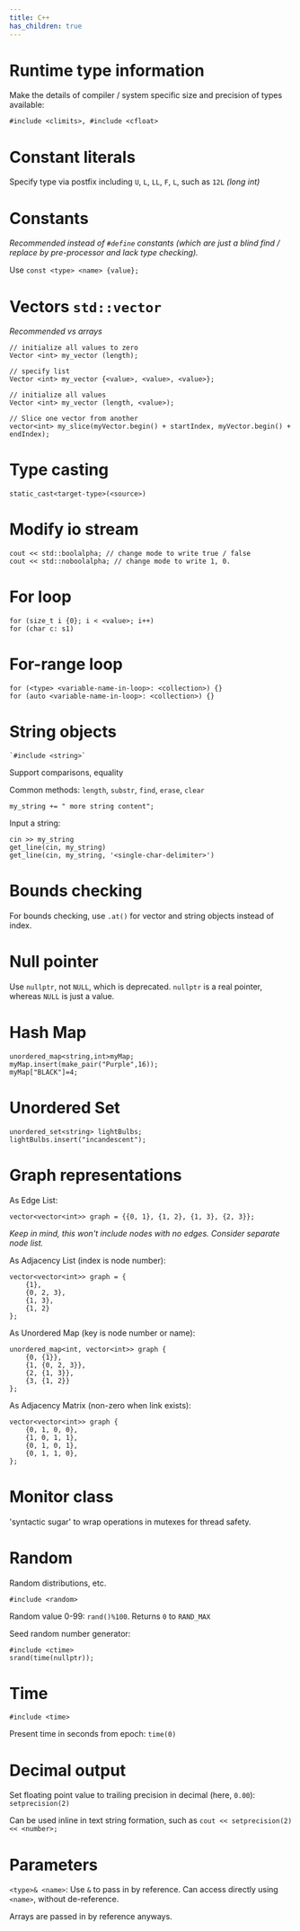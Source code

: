 ```yaml
---
title: C++
has_children: true
---
```


# Runtime type information
Make the details of compiler / system specific size and precision of types available: 

	#include <climits>, #include <cfloat>

# Constant literals
Specify type via postfix including `U`, `L`, `LL`, `F`, `L`, such as `12L` _(long int)_

# Constants

_Recommended instead of `#define` constants (which are just a blind find / replace by pre-processor and lack type checking)._

Use `const <type> <name> {value};`
  
   
# Vectors `std::vector`

_Recommended vs arrays_

```
// initialize all values to zero
Vector <int> my_vector (length); 

// specify list
Vector <int> my_vector {<value>, <value>, <value>}; 

// initialize all values
Vector <int> my_vector (length, <value>); 

// Slice one vector from another
vector<int> my_slice(myVector.begin() + startIndex, myVector.begin() + endIndex);
```

# Type casting

	static_cast<target-type>(<source>)

# Modify io stream

	cout << std::boolalpha; // change mode to write true / false
	cout << std::noboolalpha; // change mode to write 1, 0.

# For loop

	for (size_t i {0}; i < <value>; i++)
	for (char c: s1)

# For-range loop

	for (<type> <variable-name-in-loop>: <collection>) {}
	for (auto <variable-name-in-loop>: <collection>) {}

# String objects

	`#include <string>`
	
Support comparisons, equality

Common methods: `length`, `substr`, `find`, `erase`, `clear`

`my_string += " more string content";`

Input a string:

	cin >> my_string
	get_line(cin, my_string)
	get_line(cin, my_string, '<single-char-delimiter>')

# Bounds checking

For bounds checking, use `.at()` for vector and string objects instead of index.

# Null pointer

Use `nullptr`, not `NULL`, which is deprecated. `nullptr` is a real pointer, whereas `NULL` is just a value.

# Hash Map

	unordered_map<string,int>myMap;
	myMap.insert(make_pair("Purple",16));
	myMap["BLACK"]=4;

# Unordered Set

	unordered_set<string> lightBulbs;
	lightBulbs.insert("incandescent");

# Graph representations

As Edge List: 

	vector<vector<int>> graph = {{0, 1}, {1, 2}, {1, 3}, {2, 3}};

_Keep in mind, this won't include nodes with no edges. Consider separate node list._

As Adjacency List (index is node number): 

	vector<vector<int>> graph = {
		{1},
		{0, 2, 3},
		{1, 3},
		{1, 2}
	};

As Unordered Map (key is node number or name):

	unordered_map<int, vector<int>> graph {
		{0, {1}},
		{1, {0, 2, 3}},
		{2, {1, 3}},
		{3, {1, 2}}
	};
	
As Adjacency Matrix (non-zero when link exists):

	vector<vector<int>> graph {
		{0, 1, 0, 0},
		{1, 0, 1, 1},
		{0, 1, 0, 1},
		{0, 1, 1, 0},
	};

# Monitor class

'syntactic sugar' to wrap operations in mutexes for thread safety.

# Random

Random distributions, etc.

	#include <random>

Random value 0-99: `rand()%100`. Returns `0` to `RAND_MAX`

Seed random number generator:

	#include <ctime>
	srand(time(nullptr));

# Time

	#include <time>

Present time in seconds from epoch: `time(0)`

# Decimal output

Set floating point value to trailing precision in decimal (here, `0.00`): `setprecision(2)`

Can be used inline in text string formation, such as `cout << setprecision(2) << <number>;`

# Parameters

`<type>& <name>`: Use `&` to pass in by reference. Can access directly using `<name>`, without de-reference.

Arrays are passed in by reference anyways.
